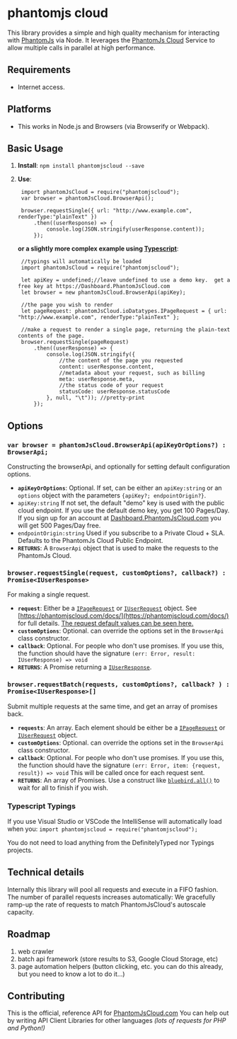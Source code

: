 # phantomjs cloud


This library provides a simple and high quality mechanism for interacting with [PhantomJs](http://PhantomJs.org) via Node.  It leverages the [PhantomJs Cloud](https://PhantomJsCloud.com) Service to allow multiple calls in parallel at high performance.



## Requirements
-  Internet access.  

## Platforms
- This works in Node.js and Browsers (via Browserify or Webpack).
	



## Basic Usage

1. **Install**:  ```npm install phantomjscloud --save```
2. **Use**:

		import phantomJsCloud = require("phantomjscloud");
		var browser = phantomJsCloud.BrowserApi();
		
		browser.requestSingle({ url: "http://www.example.com", renderType:"plainText" })
			.then((userResponse) => {
				console.log(JSON.stringify(userResponse.content));
			});

	**or a slightly more complex example using [Typescript](https://www.typescriptlang.org/)**:

		//typings will automatically be loaded
		import phantomJsCloud = require("phantomjscloud");
		
		let apiKey = undefined;//leave undefined to use a demo key.  get a free key at https://Dashboard.PhantomJsCloud.com
		let browser = new phantomJsCloud.BrowserApi(apiKey);
		
		//the page you wish to render
		let pageRequest: phantomJsCloud.ioDatatypes.IPageRequest = { url: "http://www.example.com", renderType:"plainText" };
		
		//make a request to render a single page, returning the plain-text contents of the page.
		browser.requestSingle(pageRequest)
			.then((userResponse) => {
				console.log(JSON.stringify({
					//the content of the page you requested
					content: userResponse.content,
					//metadata about your request, such as billing
					meta: userResponse.meta,
					//the status code of your request
					statusCode: userResponse.statusCode
				}, null, "\t")); //pretty-print
			});


## Options

### ```var browser = phantomJsCloud.BrowserApi(apiKeyOrOptions?) : BrowserApi;```
Constructing the browserApi, and optionally for setting default configuration options.

- **```apiKeyOrOptions```**: Optional.  If set, can be either an ```apiKey:string``` or an ```options``` object with the parameters ```{apiKey?; endpointOrigin?}```.  
 - ```apiKey:string``` If not set, the default "demo" key is used with the public cloud endpoint. If you use the default demo key, you get 100 Pages/Day.  If you sign up for an account at [Dashboard.PhantomJsCloud.com](https://Dashboard.PhantomJsCloud.com) you will get 500 Pages/Day free.
  - ```endpointOrigin:string``` Used if you subscribe to a Private Cloud + SLA.  Defaults to the PhantomJs Cloud Public Endpoint.
- **```RETURNS```**: A ```BrowserApi``` object that is used to make the requests to the PhantomJs Cloud.

### ```browser.requestSingle(request, customOptions?, callback?) : Promise<IUserResponse>```
For making a single request.

- **```request```**:  Either be a [```IPageRequest```](https://phantomjscloud.com/docs/#_io_datatypes_.ipagerequest) or [```IUserRequest```](https://phantomjscloud.com/docs/index.html#_io_datatypes_.iuserrequest) object.  See  [https://phantomjscloud.com/docs/](https://phantomjscloud.com/docs/) for full details.  [The request default values can be seen here.](https://phantomjscloud.com/examples/helpers/pageRequestDefaults)
- **```customOptions```**: Optional.  can override the options set in the ```BrowserApi``` class constructor.
- **```callback```**:  Optional.  For people who don't use promises.  If you use this, the function should have the signature ```(err: Error, result: IUserResponse) => void```
- **```RETURNS```**: A Promise returning a [```IUserResponse```](https://phantomjscloud.com/docs/index.html#_io_datatypes_.iuserresponse).      


### ```browser.requestBatch(requests, customOptions?, callback? ) : Promise<IUserResponse>[]```
Submit multiple requests at the same time, and get an array of promises back.  

- **```requests```**:  An array.  Each element should be either be a [```IPageRequest```](https://phantomjscloud.com/docs/#_io_datatypes_.ipagerequest) or [```IUserRequest```](https://phantomjscloud.com/docs/index.html#_io_datatypes_.iuserrequest) object.  
- **```customOptions```**: Optional.  can override the options set in the ```BrowserApi``` class constructor.
- **```callback```**:  Optional.  For people who don't use promises.  If you use this, the function should have the signature ```(err: Error, item: {request, result}) => void```  This will be called once for each request sent.
- **```RETURNS```**: An array of Promises.  Use a construct like [```bluebird.all()```](http://bluebirdjs.com/docs/api/promise.all.html) to wait for all to finish if you wish.


### Typescript Typings
If you use Visual Studio or VSCode the IntelliSense will automatically load when you: ```import phantomjscloud = require("phantomjscloud");``` 

You do not need to load anything from the DefinitelyTyped nor Typings projects. 
 

## Technical details

Internally this library will pool all requests and execute in a FIFO fashion.  The number of parallel requests increases automatically:  We gracefully ramp-up the rate of requests to match PhantomJsCloud's autoscale capacity. 

## Roadmap

1. web crawler
2. batch api framework (store results to S3, Google Cloud Storage, etc)
3. page automation helpers (button clicking, etc.   you can do this already, but you need to know a lot to do it...)

## Contributing

This is the official, reference API for [PhantomJsCloud.com](https://PhantomJsCloud.com)  You can help out by writing API Client Libraries for other languages *(lots of requests for PHP and Python!)*
	 